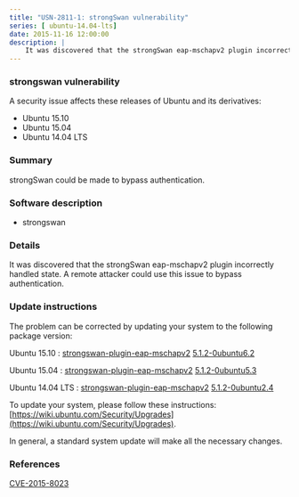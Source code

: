 ```yaml
---
title: "USN-2811-1: strongSwan vulnerability"
series: [ ubuntu-14.04-lts]
date: 2015-11-16 12:00:00
description: |
    It was discovered that the strongSwan eap-mschapv2 plugin incorrectly handled state. A remote attacker could use this issue to bypass authentication. 
--- 
```

 
 


### strongswan vulnerability

A security issue affects these releases of Ubuntu and its derivatives:

* Ubuntu 15.10
* Ubuntu 15.04
* Ubuntu 14.04 LTS

### Summary

strongSwan could be made to bypass authentication. 

### Software description

* strongswan 

### Details

It was discovered that the strongSwan eap-mschapv2 plugin incorrectly handled state. A remote attacker could use this issue to bypass authentication. 

### Update instructions

The problem can be corrected by updating your system to the following package version:

Ubuntu 15.10
 : [strongswan-plugin-eap-mschapv2](https://launchpad.net/ubuntu/+source/strongswan) <span> [5.1.2-0ubuntu6.2](https://launchpad.net/ubuntu/+source/strongswan/5.1.2-0ubuntu6.2) </span> 

Ubuntu 15.04
 : [strongswan-plugin-eap-mschapv2](https://launchpad.net/ubuntu/+source/strongswan) <span> [5.1.2-0ubuntu5.3](https://launchpad.net/ubuntu/+source/strongswan/5.1.2-0ubuntu5.3) </span> 

Ubuntu 14.04 LTS
 : [strongswan-plugin-eap-mschapv2](https://launchpad.net/ubuntu/+source/strongswan) <span> [5.1.2-0ubuntu2.4](https://launchpad.net/ubuntu/+source/strongswan/5.1.2-0ubuntu2.4) </span> 

To update your system, please follow these instructions: [https://wiki.ubuntu.com/Security/Upgrades](https://wiki.ubuntu.com/Security/Upgrades).

In general, a standard system update will make all the necessary changes. 

### References

 
 [CVE-2015-8023](http://people.ubuntu.com/~ubuntu-security/cve/CVE-2015-8023)
 

